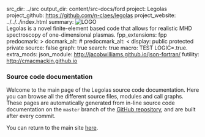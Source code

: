 src_dir: ../src
output_dir: content/src-docs/ford
project: Legolas
project_github: https://github.com/n-claes/legolas
project_website: ../../../index.html
summary: ![LOGO](../../../assets/images/logo_legolas_640_trans.png)<br>
         Legolas is a novel finite-element based code that allows for
         realistic MHD spectroscopy of one-dimensional plasmas.
fpp_extensions: fpp
predocmark: >
docmark_alt: #
predocmark_alt: <
display: public
         protected
         private
source: false
graph: true
search: true
macro: TEST
       LOGIC=.true.
extra_mods: json_module: http://jacobwilliams.github.io/json-fortran/
            futility: http://cmacmackin.github.io

### Source code documentation
Welcome to the main page of the Legolas source code documentation.
Here you can browse all the different source files, modules and call graphs.
These pages are automatically generated from in-line source code documentation
on the `master` branch of the [GitHub repository](https://github.com/n-claes/legolas),
and are built after every commit.

You can return to the main site [here](../../../index.html).
